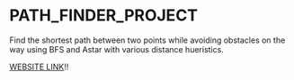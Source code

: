 # PATH_FINDER_PROJECT

Find the shortest path between two points while avoiding obstacles on the way using BFS and Astar with various distance hueristics. 

[WEBSITE LINK](https://shortest-pathfinder.netlify.app/)!!
